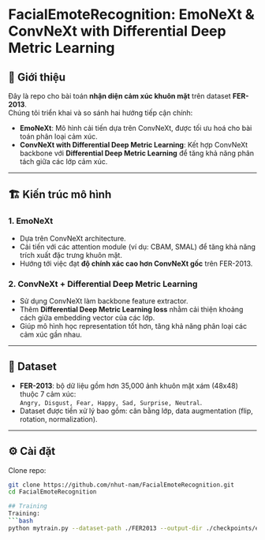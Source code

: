 # FacialEmoteRecognition: EmoNeXt & ConvNeXt with Differential Deep Metric Learning

## 📌 Giới thiệu
Đây là repo cho bài toán **nhận diện cảm xúc khuôn mặt** trên dataset **FER-2013**.  
Chúng tôi triển khai và so sánh hai hướng tiếp cận chính:

- **EmoNeXt**: Mô hình cải tiến dựa trên ConvNeXt, được tối ưu hoá cho bài toán phân loại cảm xúc.  
- **ConvNeXt with Differential Deep Metric Learning**: Kết hợp ConvNeXt backbone với **Differential Deep Metric Learning** để tăng khả năng phân tách giữa các lớp cảm xúc.

---

## 🏗️ Kiến trúc mô hình
### 1. EmoNeXt
- Dựa trên ConvNeXt architecture.  
- Cải tiến với các attention module (ví dụ: CBAM, SMAL) để tăng khả năng trích xuất đặc trưng khuôn mặt.  
- Hướng tới việc đạt **độ chính xác cao hơn ConvNeXt gốc** trên FER-2013.  

### 2. ConvNeXt + Differential Deep Metric Learning
- Sử dụng ConvNeXt làm backbone feature extractor.  
- Thêm **Differential Deep Metric Learning loss** nhằm cải thiện khoảng cách giữa embedding vector của các lớp.  
- Giúp mô hình học representation tốt hơn, tăng khả năng phân loại các cảm xúc gần nhau.  

---

## 📂 Dataset
- **FER-2013**: bộ dữ liệu gồm hơn 35,000 ảnh khuôn mặt xám (48x48) thuộc 7 cảm xúc:  
  `Angry, Disgust, Fear, Happy, Sad, Surprise, Neutral`.  
- Dataset được tiền xử lý bao gồm: cân bằng lớp, data augmentation (flip, rotation, normalization).  

---

## ⚙️ Cài đặt
Clone repo:
```bash
git clone https://github.com/nhut-nam/FacialEmoteRecognition.git
cd FacialEmoteRecognition

## Training
Training:
```bash
python mytrain.py --dataset-path ./FER2013 --output-dir ./checkpoints/emoneXt
